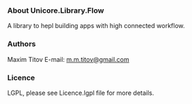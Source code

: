 ### About Unicore.Library.Flow

A library to hepl building apps with high connected workflow.

### Authors
Maxim Titov
E-mail: <m.m.titov@gmail.com>

### Licence
LGPL, please see Licence.lgpl file for more details.
